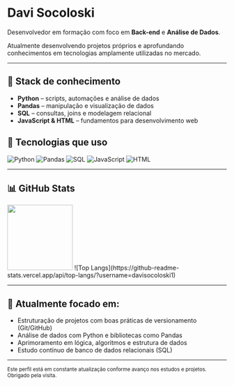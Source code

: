 # Davi Socoloski

Desenvolvedor em formação com foco em **Back-end** e **Análise de Dados**.

Atualmente desenvolvendo projetos próprios e aprofundando conhecimentos em tecnologias amplamente utilizadas no mercado.

---

## 🧰 Stack de conhecimento

- **Python** – scripts, automações e análise de dados  
- **Pandas** – manipulação e visualização de dados  
- **SQL** – consultas, joins e modelagem relacional  
- **JavaScript & HTML** – fundamentos para desenvolvimento web

## 🚀 Tecnologias que uso

![Python](https://img.shields.io/badge/Python-3776AB?style=for-the-badge&logo=python&logoColor=white)
![Pandas](https://img.shields.io/badge/Pandas-150458?style=for-the-badge&logo=pandas&logoColor=white)
![SQL](https://img.shields.io/badge/SQL-4479A1?style=for-the-badge&logo=postgresql&logoColor=white)
![JavaScript](https://img.shields.io/badge/JavaScript-F7DF1E?style=for-the-badge&logo=javascript&logoColor=black)
![HTML](https://img.shields.io/badge/HTML5-E34F26?style=for-the-badge&logo=html5&logoColor=white)


---

## 📊 GitHub Stats

<p align="left">
  <img height="150em" src="https://github-readme-stats.vercel.app/api?username=davisocoloski1&show_icons=true&theme=dark&hide_border=true" />
  ![Top Langs](https://github-readme-stats.vercel.app/api/top-langs/?username=davisocoloski1)
</p>



---

## 📌 Atualmente focado em:

- Estruturação de projetos com boas práticas de versionamento (Git/GitHub)  
- Análise de dados com Python e bibliotecas como Pandas  
- Aprimoramento em lógica, algoritmos e estrutura de dados  
- Estudo contínuo de banco de dados relacionais (SQL)

---

<sub>Este perfil está em constante atualização conforme avanço nos estudos e projetos. Obrigado pela visita.</sub>